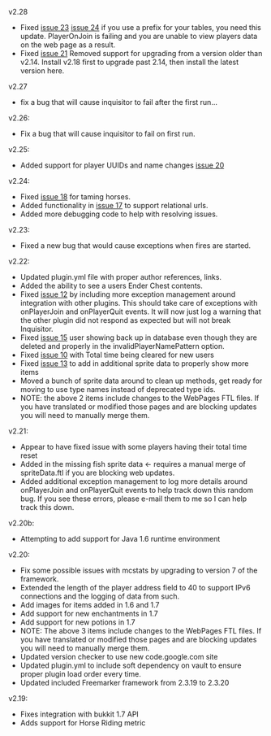 v2.28
  * Fixed [issue 23](https://code.google.com/p/inquisitor-mc/issues/detail?id=23) [issue 24](https://code.google.com/p/inquisitor-mc/issues/detail?id=24) if you use a prefix for your tables, you need this update. PlayerOnJoin is failing and you are unable to view players data on the web page as a result.
  * Fixed [issue 21](https://code.google.com/p/inquisitor-mc/issues/detail?id=21) Removed support for upgrading from a version older than v2.14. Install v2.18 first to upgrade past 2.14, then install the latest version here.

v2.27
  * fix a bug that will cause inquisitor to fail after the first run...

v2.26:
  * Fix a bug that will cause inquisitor to fail on first run.

v2.25:
  * Added support for player UUIDs and name changes [issue 20](https://code.google.com/p/inquisitor-mc/issues/detail?id=20)

v2.24:
  * Fixed [issue 18](https://code.google.com/p/inquisitor-mc/issues/detail?id=18) for taming horses.
  * Added functionality in [issue 17](https://code.google.com/p/inquisitor-mc/issues/detail?id=17) to support relational urls.
  * Added more debugging code to help with resolving issues.

v2.23:
  * Fixed a new bug that would cause exceptions when fires are started.

v2.22:
  * Updated plugin.yml file with proper author references, links.
  * Added the ability to see a users Ender Chest contents.
  * Fixed [issue 12](https://code.google.com/p/inquisitor-mc/issues/detail?id=12) by including more exception management around integration with other plugins. This should take care of exceptions with onPlayerJoin and onPlayerQuit events. It will now just log a warning that the other plugin did not respond as expected but will not break Inquisitor.
  * Fixed [issue 15](https://code.google.com/p/inquisitor-mc/issues/detail?id=15) user showing back up in database even though they are deleted and properly in the invalidPlayerNamePattern option.
  * Fixed [issue 10](https://code.google.com/p/inquisitor-mc/issues/detail?id=10) with Total time being cleared for new users
  * Fixed [issue 13](https://code.google.com/p/inquisitor-mc/issues/detail?id=13) to add in additional sprite data to properly show more items
  * Moved a bunch of sprite data around to clean up methods, get ready for moving to use type names instead of deprecated type ids.
  * NOTE: the above 2 items include changes to the WebPages FTL files. If you have translated or modified those pages and are blocking updates you will need to manually merge them.

v2.21:
  * Appear to have fixed issue with some players having their total time reset
  * Added in the missing fish sprite data <- requires a manual merge of spriteData.ftl if you are blocking web updates.
  * Added additional exception management to log more details around onPlayerJoin and onPlayerQuit events to help track down this random bug. If you see these errors, please e-mail them to me so I can help track this down.

v2.20b:
  * Attempting to add support for Java 1.6 runtime environment

v2.20:
  * Fix some possible issues with mcstats by upgrading to version 7 of the framework.
  * Extended the length of the player address field to 40 to support IPv6 connections and the logging of data from such.
  * Add images for items added in 1.6 and 1.7
  * Add support for new enchantments in 1.7
  * Add support for new potions in 1.7
  * NOTE: The above 3 items include changes to the WebPages FTL files. If you have translated or modified those pages and are blocking updates you will need to manually merge them.
  * Updated version checker to use new code.google.com site
  * Updated plugin.yml to include soft dependency on vault to ensure proper plugin load order every time.
  * Updated included Freemarker framework from 2.3.19 to 2.3.20

v2.19:
  * Fixes integration with bukkit 1.7 API
  * Adds support for Horse Riding metric